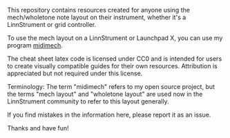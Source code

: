 This repository contains resources created for anyone using the mech/wholetone
note layout on their instrument, whether it's a LinnStrument or grid controller.

To use the mech layout on a LinnStrument or Launchpad X, you can use my program
[midimech](https://github.com/flipcoder/midimech).

The cheat sheet latex code is licensed under CC0 and is intended for users to create
visually compatible guides for their own resources.  Attribution is appreciated
but not required under this license.

Terminology: The term "midimech" refers to my open source project, but the terms
"mech layout" and "wholetone layout" are used now in the LinnStrument community
to refer to this layout generally.

If you find mistakes in the information here, please report it as an issue.

Thanks and have fun!
